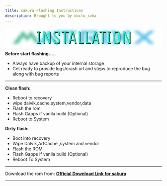 ```yaml
---
title: sakura Flashing Instructions
description: Brought to you by obito_svha
---
```


<a href="#"><img align="center" img src="/assets/installation.png" /></a>

**Before start flashing.....**

- Always have backup of your internal storage
- Get ready to provide logs/crash url and steps to reproduce the bug along with bug reports

----

**Clean flash:**
- Reboot to recovery
- wipe dalvik,cache,system,vendor,data
- Flash the rom
- Flash Gapps if vanila build (Optional) 
- Reboot to System

**Dirty flash:**
- Boot into recovery
- Wipe Dalvik,ArtCache ,system and vendor
- Flash the ROM
- Flash Gapps if vanila build (Optional) 
- Reboot To System

----
Download the rom from: [**Official Download Link for sakura**](https://sourceforge.net/projects/projectmatrixx/files/Android-14/sakura/)

----
